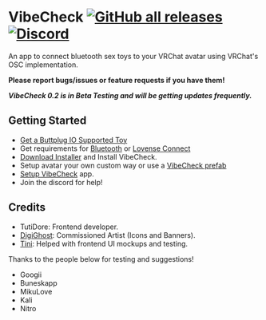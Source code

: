 # VibeCheck [![GitHub all releases](https://img.shields.io/github/downloads/SutekhVRC/VibeCheck/total?color=pink&logoColor=pink&style=for-the-badge)](https://github.com/SutekhVRC/VibeCheck/releases/latest) [![Discord](https://img.shields.io/discord/1031167339246407721?color=pink&label=Discord&logo=discord&logoColor=pink&style=for-the-badge)](https://discord.gg/g6kUFtMtpw)

An app to connect bluetooth sex toys to your VRChat avatar using VRChat's OSC implementation.

**Please report bugs/issues or feature requests if you have them!**

***VibeCheck 0.2 is in Beta Testing and will be getting updates frequently.***

## Getting Started

- [Get a Buttplug IO Supported Toy](https://iostindex.com/?filter0ButtplugSupport=4)
- Get requirements for [Bluetooth](./docs/Bluetooth.md#requirements) or [Lovense Connect](./docs/LovenseConnect.md#requirements)
- [Download Installer](https://github.com/SutekhVRC/VibeCheck/releases/latest) and Install VibeCheck.
- Setup avatar your own custom way or use a [VibeCheck prefab]()
- [Setup VibeCheck](./docs/AppSetup.md) app.
- Join the discord for help!

## Credits

- TutiDore: Frontend developer.
- [DigiGhost](https://twitter.com/digi_ghost): Commissioned Artist (Icons and Banners).
- [Tini](https://vrchat.com/home/user/usr_7d526959-f3ab-4226-aa82-dba613df998e): Helped with frontend UI mockups and testing.

Thanks to the people below for testing and suggestions!

- Googii
- Buneskapp
- MikuLove
- Kali
- Nitro
